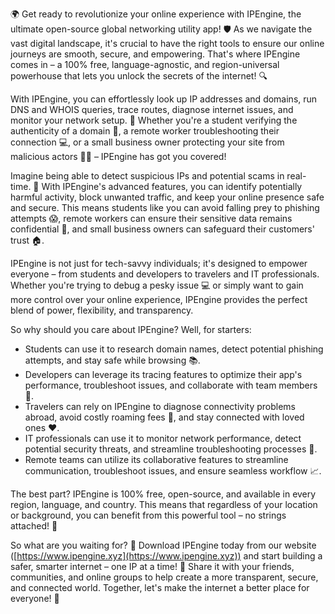 🌍 Get ready to revolutionize your online experience with IPEngine, the ultimate open-source global networking utility app! 🛡️ As we navigate the vast digital landscape, it's crucial to have the right tools to ensure our online journeys are smooth, secure, and empowering. That's where IPEngine comes in – a 100% free, language-agnostic, and region-universal powerhouse that lets you unlock the secrets of the internet! 🔍

With IPEngine, you can effortlessly look up IP addresses and domains, run DNS and WHOIS queries, trace routes, diagnose internet issues, and monitor your network setup. 📡 Whether you're a student verifying the authenticity of a domain 🤔, a remote worker troubleshooting their connection 💻, or a small business owner protecting your site from malicious actors 👮‍♀️ – IPEngine has got you covered!

Imagine being able to detect suspicious IPs and potential scams in real-time. 🚀 With IPEngine's advanced features, you can identify potentially harmful activity, block unwanted traffic, and keep your online presence safe and secure. This means students like you can avoid falling prey to phishing attempts 😱, remote workers can ensure their sensitive data remains confidential 💸, and small business owners can safeguard their customers' trust 🏠.

IPEngine is not just for tech-savvy individuals; it's designed to empower everyone – from students and developers to travelers and IT professionals. Whether you're trying to debug a pesky issue 💻 or simply want to gain more control over your online experience, IPEngine provides the perfect blend of power, flexibility, and transparency.

So why should you care about IPEngine? Well, for starters:

* Students can use it to research domain names, detect potential phishing attempts, and stay safe while browsing 📚.
* Developers can leverage its tracing features to optimize their app's performance, troubleshoot issues, and collaborate with team members 🤝.
* Travelers can rely on IPEngine to diagnose connectivity problems abroad, avoid costly roaming fees 💸, and stay connected with loved ones ❤️.
* IT professionals can use it to monitor network performance, detect potential security threats, and streamline troubleshooting processes 🔧.
* Remote teams can utilize its collaborative features to streamline communication, troubleshoot issues, and ensure seamless workflow 📈.

The best part? IPEngine is 100% free, open-source, and available in every region, language, and country. This means that regardless of your location or background, you can benefit from this powerful tool – no strings attached! 🎁

So what are you waiting for? 🤔 Download IPEngine today from our website ([https://www.ipengine.xyz](https://www.ipengine.xyz)) and start building a safer, smarter internet – one IP at a time! 🔗 Share it with your friends, communities, and online groups to help create a more transparent, secure, and connected world. Together, let's make the internet a better place for everyone! 🌟